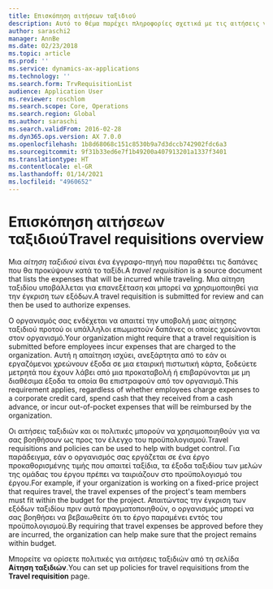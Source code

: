 ```yaml
---
title: Επισκόπηση αιτήσεων ταξιδιού
description: Αυτό το θέμα παρέχει πληροφορίες σχετικά με τις αιτήσεις για ταξίδια. Έγγραφα αίτησης ταξιδιού για προγραμματισμένες δαπάνες μετακίνησης.
author: saraschi2
manager: AnnBe
ms.date: 02/23/2018
ms.topic: article
ms.prod: ''
ms.service: dynamics-ax-applications
ms.technology: ''
ms.search.form: TrvRequisitionList
audience: Application User
ms.reviewer: roschlom
ms.search.scope: Core, Operations
ms.search.region: Global
ms.author: saraschi
ms.search.validFrom: 2016-02-28
ms.dyn365.ops.version: AX 7.0.0
ms.openlocfilehash: 1b8d68068c151c8530b9a7d3dccb742902fdc6a3
ms.sourcegitcommit: 9f31b33ed6e7f1b49200a407913201a1337f3401
ms.translationtype: HT
ms.contentlocale: el-GR
ms.lasthandoff: 01/14/2021
ms.locfileid: "4960652"
---
```

# <a name="travel-requisitions-overview"></a><span data-ttu-id="12f82-104">Επισκόπηση αιτήσεων ταξιδιού</span><span class="sxs-lookup"><span data-stu-id="12f82-104">Travel requisitions overview</span></span>

<span data-ttu-id="12f82-105">Μια *αίτηση ταξιδιού* είναι ένα έγγραφο-πηγή που παραθέτει τις δαπάνες που θα προκύψουν κατά το ταξίδι.</span><span class="sxs-lookup"><span data-stu-id="12f82-105">A *travel requisition* is a source document that lists the expenses that will be incurred while traveling.</span></span> <span data-ttu-id="12f82-106">Μια αίτηση ταξιδίου υποβάλλεται για επανεξέταση και μπορεί να χρησιμοποιηθεί για την έγκριση των εξόδων.</span><span class="sxs-lookup"><span data-stu-id="12f82-106">A travel requisition is submitted for review and can then be used to authorize expenses.</span></span>

<span data-ttu-id="12f82-107">Ο οργανισμός σας ενδέχεται να απαιτεί την υποβολή μιας αίτησης ταξιδιού προτού οι υπάλληλοι επωμιστούν δαπάνες οι οποίες χρεώνονται στον οργανισμό.</span><span class="sxs-lookup"><span data-stu-id="12f82-107">Your organization might require that a travel requisition is submitted before employees incur expenses that are charged to the organization.</span></span> <span data-ttu-id="12f82-108">Αυτή η απαίτηση ισχύει, ανεξάρτητα από το εάν οι εργαζόμενοι χρεώνουν έξοδα σε μια εταιρική πιστωτική κάρτα, ξοδεύετε μετρητά που έχουν λάβει από μια προκαταβολή ή επιβαρύνονται με μη διαθέσιμα έξοδα τα οποία θα επιστραφούν από τον οργανισμό.</span><span class="sxs-lookup"><span data-stu-id="12f82-108">This requirement applies, regardless of whether employees charge expenses to a corporate credit card, spend cash that they received from a cash advance, or incur out-of-pocket expenses that will be reimbursed by the organization.</span></span>

<span data-ttu-id="12f82-109">Οι αιτήσεις ταξιδιών και οι πολιτικές μπορούν να χρησιμοποιηθούν για να σας βοηθήσουν ως προς τον έλεγχο του προϋπολογισμού.</span><span class="sxs-lookup"><span data-stu-id="12f82-109">Travel requisitions and policies can be used to help with budget control.</span></span> <span data-ttu-id="12f82-110">Για παράδειγμα, εάν ο οργανισμός σας εργάζεται σε ένα έργο προκαθορισμένης τιμής που απαιτεί ταξίδια, τα έξοδα ταξιδίου των μελών της ομάδας του έργου πρέπει να ταιριάζουν στο προϋπολογισμό του έργου.</span><span class="sxs-lookup"><span data-stu-id="12f82-110">For example, if your organization is working on a fixed-price project that requires travel, the travel expenses of the project's team members must fit within the budget for the project.</span></span> <span data-ttu-id="12f82-111">Απαιτώντας την έγκριση των εξόδων ταξιδίου πριν αυτά πραγματοποιηθούν, ο οργανισμός μπορεί να σας βοηθήσει να βεβαιωθείτε ότι το έργο παραμένει εντός του προϋπολογισμού.</span><span class="sxs-lookup"><span data-stu-id="12f82-111">By requiring that travel expenses be approved before they are incurred, the organization can help make sure that the project remains within budget.</span></span>

<span data-ttu-id="12f82-112">Μπορείτε να ορίσετε πολιτικές για αιτήσεις ταξιδιών από τη σελίδα **Αίτηση ταξιδιών**.</span><span class="sxs-lookup"><span data-stu-id="12f82-112">You can set up policies for travel requisitions from the **Travel requisition** page.</span></span>
